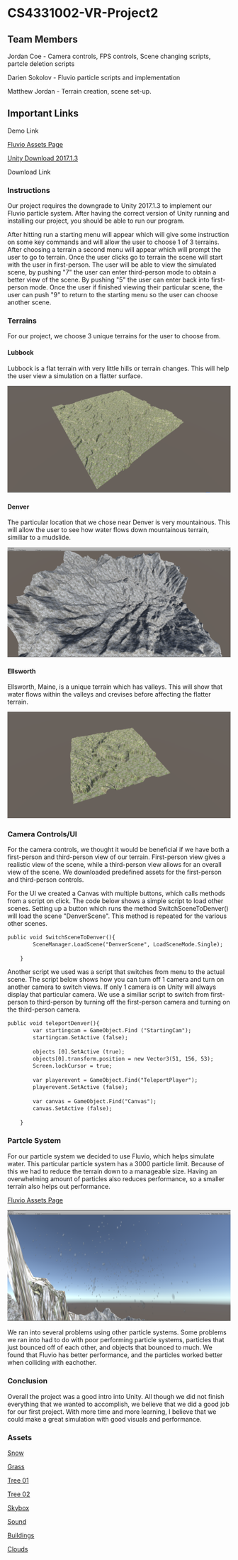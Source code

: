 # CS4331002-VR-Project2

## Team Members
Jordan Coe - Camera controls, FPS controls, Scene changing scripts, partcle deletion scripts

Darien Sokolov - Fluvio particle scripts and implementation

Matthew Jordan - Terrain creation, scene set-up.

## Important Links
Demo Link

<a href="https://assetstore.unity.com/packages/tools/particles-effects/fluvio-free-2888">Fluvio Assets Page</a>

<a href="https://unity3d.com/get-unity/download/archive">Unity Download 2017.1.3</a>

Download Link

### Instructions
Our project requires the downgrade to Unity 2017.1.3 to implement our Fluvio particle system. After having the correct version of Unity running and installing our project, you should be able to run our program. 

After hitting run a starting menu will appear which will give some instruction on some key commands and will allow the user to choose 1 of 3 terrains. After choosing a terrain a second menu will appear which will prompt the user to go to terrain. Once the user clicks go to terrain the scene will start with the user in first-person. The user will be able to view the simulated scene, by pushing "7" the user can enter third-person mode to obtain a better view of the scene. By pushing "5" the user can enter back into first-person mode. Once the user if finished viewing their particular scene, the user can push "9" to return to the starting menu so the user can choose another scene.

### Terrains
For our project, we choose 3 unique terrains for the user to choose from. 

#### Lubbock
Lubbock is a flat terrain with very little hills or terrain changes. This will help the user view a simulation on a flatter surface. 

![ScreenShot](lubbock.png)

#### Denver
The particular location that we chose near Denver is very mountainous. This will allow the user to see how water flows down mountainous terrain, similiar to a mudslide.

![ScreenShot](denver.png)

#### Ellsworth
Ellsworth, Maine, is a unique terrain which has valleys. This will show that water flows within the valleys and crevises before affecting the flatter terrain. 

![ScreenShot](ellsworth.png)

### Camera Controls/UI
For the camera controls, we thought it would be beneficial if we have both a first-person and third-person view of our terrain. First-person view gives a realistic view of the scene, while a third-person view allows for an overall view of the scene. We downloaded predefined assets for the first-person and third-person controls. 

For the UI we created a Canvas with multiple buttons, which calls methods from a script on click. The code below shows a simple script to load other scenes. Setting up a button which runs the method SwitchSceneToDenver() will load the scene "DenverScene". This method is repeated for the various other scenes. 

```
public void SwitchSceneToDenver(){
		SceneManager.LoadScene("DenverScene", LoadSceneMode.Single);

	}
```
Another script we used was a script that switches from menu to the actual scene. The script below shows how you can turn off 1 camera and turn on another camera to switch views. If only 1 camera is on Unity will always display that particular camera. We use a similiar script to switch from first-person to third-person by turning off the first-person camera and turning on the third-person camera.

```
public void teleportDenver(){
		var startingcam = GameObject.Find ("StartingCam");
		startingcam.SetActive (false);

		objects [0].SetActive (true);
		objects[0].transform.position = new Vector3(51, 156, 53);
		Screen.lockCursor = true;

		var playerevent = GameObject.Find("TeleportPlayer");
		playerevent.SetActive (false);

		var canvas = GameObject.Find("Canvas");
		canvas.SetActive (false);

	}
  ```
  ### Partcle System
  For our particle system we decided to use Fluvio, which helps simulate water. This particular particle system has a 3000 particle   limit. Because of this we had to reduce the terrain down to a manageable size. Having an overwhelming amount of particles also reduces performance, so a smaller terrain also helps out performance. 
  
  <a href="https://assetstore.unity.com/packages/tools/particles-effects/fluvio-free-2888">Fluvio Assets Page</a>
  
  ![ScreenShot](particles.png)
  
  We ran into several problems using other particle systems. Some problems we ran into had to do with poor performing particle systems, particles that just bounced off of each other, and objects that bounced to much. We found that Fluvio has better performance, and the particles worked better when colliding with eachother.
  
  ### Conclusion
  Overall the project was a good intro into Unity. All though we did not finish everything that we wanted to accomplish, we believe that we did a good job for our first project. With more time and more learning, I believe that we could make a great simulation with good visuals and performance. 
  
  ### Assets
   <a href="https://assetstore.unity.com/packages/2d/textures-materials/floors/terrain-textures-snow-free-samples-54630">Snow</a>
   
   <a href="https://assetstore.unity.com/packages/2d/textures-materials/floors/grass-02-game-ready-29037">Grass</a>
    
   <a href="https://assetstore.unity.com/packages/3d/vegetation/trees/free-trees-103208">Tree 01</a>
   
   <a href="https://assetstore.unity.com/packages/3d/vegetation/trees/snowy-low-poly-trees-76796">Tree 02</a>
   
   <a href="https://assetstore.unity.com/packages/2d/textures-materials/sky/skybox-series-free-103633">Skybox</a>
   
   <a href="https://assetstore.unity.com/packages/vfx/shaders/fullscreen-camera-effects/rain-drop-effect-2-59986">Sound</a>
   
   <a href="https://assetstore.unity.com/packages/3d/environments/urban/lowpoly-modern-city-buildings-set-64427">Buildings</a>
   
   <a href="https://assetstore.unity.com/packages/3d/3le-low-poly-cloud-pack-65911">Clouds</a> 
  
  
  

